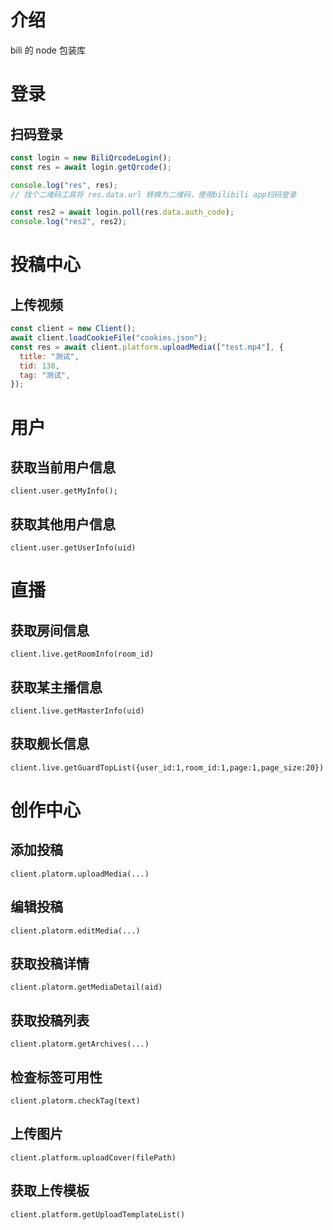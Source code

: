 # 介绍

bili 的 node 包装库

# 登录

## 扫码登录

```js
const login = new BiliQrcodeLogin();
const res = await login.getQrcode();

console.log("res", res);
// 找个二维码工具将 res.data.url 转换为二维码，使用bilibili app扫码登录

const res2 = await login.poll(res.data.auth_code);
console.log("res2", res2);
```

# 投稿中心

## 上传视频

```js
const client = new Client();
await client.loadCookieFile("cookies.json");
const res = await client.platform.uploadMedia(["test.mp4"], {
  title: "测试",
  tid: 138,
  tag: "测试",
});
```

# 用户

## 获取当前用户信息

`client.user.getMyInfo();`

## 获取其他用户信息

`client.user.getUserInfo(uid)`

# 直播

## 获取房间信息

`client.live.getRoomInfo(room_id)`

## 获取某主播信息

`client.live.getMasterInfo(uid)`

## 获取舰长信息

`client.live.getGuardTopList({user_id:1,room_id:1,page:1,page_size:20})`

# 创作中心

## 添加投稿

`client.platorm.uploadMedia(...)`

## 编辑投稿

`client.platorm.editMedia(...)`

## 获取投稿详情

`client.platorm.getMediaDetail(aid)`

## 获取投稿列表

`client.platorm.getArchives(...)`

## 检查标签可用性

`client.platorm.checkTag(text)`

## 上传图片

`client.platform.uploadCover(filePath)`

## 获取上传模板

`client.platform.getUploadTemplateList()`
